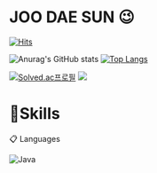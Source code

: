 # JOO DAE SUN 😉
[![Hits](https://hits.seeyoufarm.com/api/count/incr/badge.svg?url=https%3A%2F%2Fgithub.com%2Feosun77&count_bg=%2356C8D8&title_bg=%231A8A98&icon=&icon_color=%23E7E7E7&title=hits&edge_flat=false)](https://hits.seeyoufarm.com)


![Anurag's GitHub stats](https://github-readme-stats.vercel.app/api?username=eosun77&show_icons=true&theme=tokyonight) [![Top Langs](https://github-readme-stats.vercel.app/api/top-langs/?username=eosun77)](https://github.com/anuraghazra/github-readme-stats) 

 [![Solved.ac프로필](http://mazassumnida.wtf/api/v2/generate_badge?boj=eosun77)](https://solved.ac/eosun77)
 <img src="http://mazandi.herokuapp.com/api?handle=eosun77&theme=warm"/>



# 💪Skills
📋 Languages

![Java](https://img.shields.io/badge/java-%23ED8B00.svg?style=for-the-badge&logo=java&logoColor=white)

